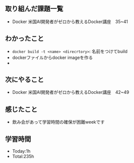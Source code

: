 ## 取り組んだ課題一覧
- Docker 米国AI開発者がゼロから教えるDocker講座　35~41
  
## わかったこと
- `docker build -t <name> <direcrtory>`: 名前をつけてbuild
- dockerファイルからdocker imageを作る
- 
## 次にやること
- Docker 米国AI開発者がゼロから教えるDocker講座　42~49
  
## 感じたこと
- 飲み会があって学習時間の確保が困難weekです
  
## 学習時間
- Today:1h
- Total:235h
